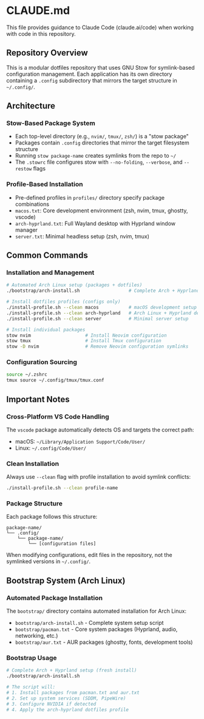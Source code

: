 # CLAUDE.md

This file provides guidance to Claude Code (claude.ai/code) when working with code in this repository.

## Repository Overview

This is a modular dotfiles repository that uses GNU Stow for symlink-based configuration management. Each application has its own directory containing a `.config` subdirectory that mirrors the target structure in `~/.config/`.

## Architecture

### Stow-Based Package System

- Each top-level directory (e.g., `nvim/`, `tmux/`, `zsh/`) is a "stow package"
- Packages contain `.config` directories that mirror the target filesystem structure
- Running `stow package-name` creates symlinks from the repo to `~/`
- The `.stowrc` file configures stow with `--no-folding`, `--verbose`, and `--restow` flags

### Profile-Based Installation

- Pre-defined profiles in `profiles/` directory specify package combinations
- `macos.txt`: Core development environment (zsh, nvim, tmux, ghostty, vscode)
- `arch-hyprland.txt`: Full Wayland desktop with Hyprland window manager
- `server.txt`: Minimal headless setup (zsh, nvim, tmux)

## Common Commands

### Installation and Management

```bash
# Automated Arch Linux setup (packages + dotfiles)
./bootstrap/arch-install.sh                  # Complete Arch + Hyprland setup

# Install dotfiles profiles (configs only)
./install-profile.sh --clean macos           # macOS development setup
./install-profile.sh --clean arch-hyprland   # Arch Linux + Hyprland desktop
./install-profile.sh --clean server          # Minimal server setup

# Install individual packages
stow nvim                    # Install Neovim configuration
stow tmux                    # Install Tmux configuration
stow -D nvim                 # Remove Neovim configuration symlinks
```

### Configuration Sourcing

```bash
source ~/.zshrc
tmux source ~/.config/tmux/tmux.conf
```

## Important Notes

### Cross-Platform VS Code Handling

The `vscode` package automatically detects OS and targets the correct path:

- macOS: `~/Library/Application Support/Code/User/`
- Linux: `~/.config/Code/User/`

### Clean Installation

Always use `--clean` flag with profile installation to avoid symlink conflicts:

```bash
./install-profile.sh --clean profile-name
```

### Package Structure

Each package follows this structure:

```
package-name/
└── .config/
    └── package-name/
        └── [configuration files]
```

When modifying configurations, edit files in the repository, not the symlinked versions in `~/.config/`.

## Bootstrap System (Arch Linux)

### Automated Package Installation

The `bootstrap/` directory contains automated installation for Arch Linux:

- `bootstrap/arch-install.sh` - Complete system setup script
- `bootstrap/pacman.txt` - Core system packages (Hyprland, audio, networking, etc.)
- `bootstrap/aur.txt` - AUR packages (ghostty, fonts, development tools)

### Bootstrap Usage

```bash
# Complete Arch + Hyprland setup (fresh install)
./bootstrap/arch-install.sh

# The script will:
# 1. Install packages from pacman.txt and aur.txt
# 2. Set up system services (SDDM, PipeWire)
# 3. Configure NVIDIA if detected
# 4. Apply the arch-hyprland dotfiles profile
```

